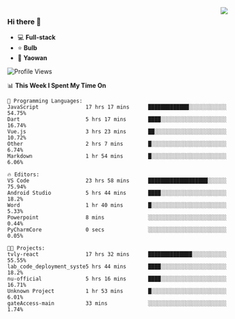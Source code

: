 <img  align="right" src="https://github-readme-stats.vercel.app/api?username=LolipopJ&show_icons=true&count_private=true&hide_title=true&include_all_commits=true&theme=vue">

### Hi there 👋

- :computer: **Full-stack**
- :star: **Bulb**
- :pill: **Yaowan**

<!--START_SECTION:waka-->
![Profile Views](http://img.shields.io/badge/Profile%20Views-20-blue)

📊 **This Week I Spent My Time On** 

```text
💬 Programming Languages: 
JavaScript               17 hrs 17 mins      █████████████░░░░░░░░░░░░   54.75% 
Dart                     5 hrs 17 mins       ████░░░░░░░░░░░░░░░░░░░░░   16.74% 
Vue.js                   3 hrs 23 mins       ██░░░░░░░░░░░░░░░░░░░░░░░   10.72% 
Other                    2 hrs 7 mins        █░░░░░░░░░░░░░░░░░░░░░░░░   6.74% 
Markdown                 1 hr 54 mins        █░░░░░░░░░░░░░░░░░░░░░░░░   6.06%

🔥 Editors: 
VS Code                  23 hrs 58 mins      ███████████████████░░░░░░   75.94% 
Android Studio           5 hrs 44 mins       ████░░░░░░░░░░░░░░░░░░░░░   18.2% 
Word                     1 hr 40 mins        █░░░░░░░░░░░░░░░░░░░░░░░░   5.33% 
Powerpoint               8 mins              ░░░░░░░░░░░░░░░░░░░░░░░░░   0.44% 
PyCharmCore              0 secs              ░░░░░░░░░░░░░░░░░░░░░░░░░   0.05%

🐱‍💻 Projects: 
tvly-react               17 hrs 32 mins      ██████████████░░░░░░░░░░░   55.55% 
lab_code_deployment_syste5 hrs 44 mins       ████░░░░░░░░░░░░░░░░░░░░░   18.2% 
nu-official              5 hrs 16 mins       ████░░░░░░░░░░░░░░░░░░░░░   16.71% 
Unknown Project          1 hr 53 mins        █░░░░░░░░░░░░░░░░░░░░░░░░   6.01% 
gateAccess-main          33 mins             ░░░░░░░░░░░░░░░░░░░░░░░░░   1.74%

```


<!--END_SECTION:waka-->
